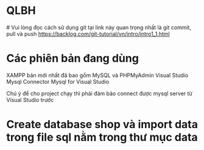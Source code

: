 # QLBH

﻿#  Vui lòng đọc cách sử dụng git tại link này quan trọng nhất là git commit, pull và push
https://backlog.com/git-tutorial/vn/intro/intro1_1.html

#  Các phiên bản đang dùng
XAMPP bản mới nhất đã bao gồm MySQL và PHPMyAdmin
Visual Studio
Mysql Connector
Mysql for Visual Studio

Chú ý để cho project chạy thì phải đảm bảo connect được mysql server từ Visual Studio trước

#  Create database shop và import data trong file sql nằm trong thư mục data